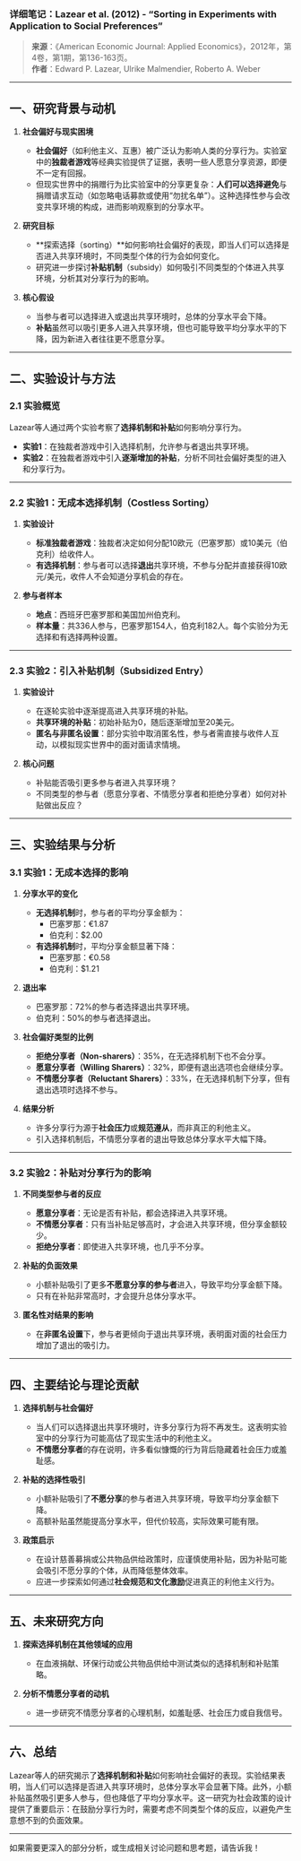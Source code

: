 ### **详细笔记：Lazear et al. (2012) - “Sorting in Experiments with Application to Social Preferences”**  
> **来源**：《American Economic Journal: Applied Economics》，2012年，第4卷，第1期，第136-163页。  
> **作者**：Edward P. Lazear, Ulrike Malmendier, Roberto A. Weber

---

## **一、研究背景与动机**  

1. **社会偏好与现实困境**  
   - **社会偏好**（如利他主义、互惠）被广泛认为影响人类的分享行为。实验室中的**独裁者游戏**等经典实验提供了证据，表明一些人愿意分享资源，即便不一定有回报。  
   - 但现实世界中的捐赠行为比实验室中的分享更复杂：**人们可以选择避免**与捐赠请求互动（如忽略电话募款或使用“勿扰名单”）。这种选择性参与会改变共享环境的构成，进而影响观察到的分享水平。

2. **研究目标**  
   - **探索选择（sorting）**如何影响社会偏好的表现，即当人们可以选择是否进入共享环境时，不同类型个体的行为会如何变化。  
   - 研究进一步探讨**补贴机制**（subsidy）如何吸引不同类型的个体进入共享环境，分析其对分享行为的影响。

3. **核心假设**  
   - 当参与者可以选择进入或退出共享环境时，总体的分享水平会下降。  
   - **补贴**虽然可以吸引更多人进入共享环境，但也可能导致平均分享水平的下降，因为新进入者往往更不愿意分享。

---

## **二、实验设计与方法**  

### 2.1 实验概览  
Lazear等人通过两个实验考察了**选择机制和补贴**如何影响分享行为。  

- **实验1**：在独裁者游戏中引入选择机制，允许参与者退出共享环境。  
- **实验2**：在独裁者游戏中引入**逐渐增加的补贴**，分析不同社会偏好类型的进入和分享行为。

---

### 2.2 **实验1：无成本选择机制（Costless Sorting）**  

1. **实验设计**  
   - **标准独裁者游戏**：独裁者决定如何分配10欧元（巴塞罗那）或10美元（伯克利）给收件人。  
   - **有选择机制**：参与者可以选择**退出**共享环境，不参与分配并直接获得10欧元/美元，收件人不会知道分享机会的存在。

2. **参与者样本**  
   - **地点**：西班牙巴塞罗那和美国加州伯克利。  
   - **样本量**：共336人参与，巴塞罗那154人，伯克利182人。每个实验分为无选择和有选择两种设置。

---

### 2.3 **实验2：引入补贴机制（Subsidized Entry）**  

1. **实验设计**  
   - 在逐轮实验中逐渐提高进入共享环境的补贴。  
   - **共享环境的补贴**：初始补贴为0，随后逐渐增加至20美元。  
   - **匿名与非匿名设置**：部分实验中取消匿名性，参与者需直接与收件人互动，以模拟现实世界中的面对面请求情境。

2. **核心问题**  
   - 补贴能否吸引更多参与者进入共享环境？  
   - 不同类型的参与者（愿意分享者、不情愿分享者和拒绝分享者）如何对补贴做出反应？

---

## **三、实验结果与分析**  

### 3.1 **实验1：无成本选择的影响**  

1. **分享水平的变化**  
   - **无选择机制**时，参与者的平均分享金额为：  
     - 巴塞罗那：€1.87  
     - 伯克利：$2.00  
   - **有选择机制**时，平均分享金额显著下降：  
     - 巴塞罗那：€0.58  
     - 伯克利：$1.21  

2. **退出率**  
   - 巴塞罗那：72%的参与者选择退出共享环境。  
   - 伯克利：50%的参与者选择退出。

3. **社会偏好类型的比例**  
   - **拒绝分享者（Non-sharers）**：35%，在无选择机制下也不会分享。  
   - **愿意分享者（Willing Sharers）**：32%，即便有退出选项也会继续分享。  
   - **不情愿分享者（Reluctant Sharers）**：33%，在无选择机制下分享，但有退出选项时选择不参与。

4. **结果分析**  
   - 许多分享行为源于**社会压力**或**规范遵从**，而非真正的利他主义。  
   - 引入选择机制后，不情愿分享者的退出导致总体分享水平大幅下降。

---

### 3.2 **实验2：补贴对分享行为的影响**  

1. **不同类型参与者的反应**  
   - **愿意分享者**：无论是否有补贴，都会选择进入共享环境。  
   - **不情愿分享者**：只有当补贴足够高时，才会进入共享环境，但分享金额较少。  
   - **拒绝分享者**：即使进入共享环境，也几乎不分享。

2. **补贴的负面效果**  
   - 小额补贴吸引了更多**不愿意分享的参与者**进入，导致平均分享金额下降。  
   - 只有在补贴非常高时，才会提升总体分享水平。

3. **匿名性对结果的影响**  
   - 在**非匿名设置**下，参与者更倾向于退出共享环境，表明面对面的社会压力增加了退出的吸引力。

---

## **四、主要结论与理论贡献**  

1. **选择机制与社会偏好**  
   - 当人们可以选择退出共享环境时，许多分享行为将不再发生。这表明实验室中的分享行为可能高估了现实生活中的利他主义。  
   - **不情愿分享者**的存在说明，许多看似慷慨的行为背后隐藏着社会压力或羞耻感。

2. **补贴的选择性吸引**  
   - 小额补贴吸引了**不愿分享**的参与者进入共享环境，导致平均分享金额下降。  
   - 高额补贴虽然能提高分享水平，但代价较高，实际效果可能有限。

3. **政策启示**  
   - 在设计慈善募捐或公共物品供给政策时，应谨慎使用补贴，因为补贴可能会吸引不愿分享的个体，从而降低整体效率。  
   - 应进一步探索如何通过**社会规范和文化激励**促进真正的利他主义行为。

---

## **五、未来研究方向**  

1. **探索选择机制在其他领域的应用**  
   - 在血液捐献、环保行动或公共物品供给中测试类似的选择机制和补贴策略。  

2. **分析不情愿分享者的动机**  
   - 进一步研究不情愿分享者的心理机制，如羞耻感、社会压力或自我信号。

---

## **六、总结**  
Lazear等人的研究揭示了**选择机制和补贴**如何影响社会偏好的表现。实验结果表明，当人们可以选择是否进入共享环境时，总体分享水平会显著下降。此外，小额补贴虽然吸引更多人参与，但也降低了平均分享水平。这一研究为社会政策的设计提供了重要启示：在鼓励分享行为时，需要考虑不同类型个体的反应，以避免产生意想不到的负面效果。

---

如果需要更深入的部分分析，或生成相关讨论问题和思考题，请告诉我！